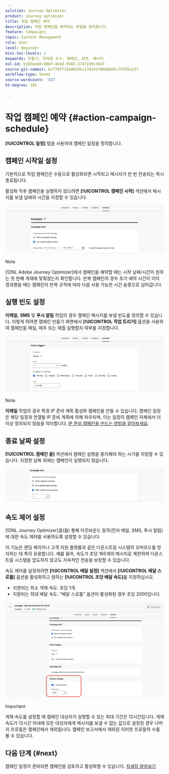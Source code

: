```yaml
---
solution: Journey Optimizer
product: journey optimizer
title: 작업 캠페인 예약
description: 작업 캠페인을 예약하는 방법을 알아봅니다.
feature: Campaigns
topic: Content Management
role: User
level: Beginner
mini-toc-levels: 1
keywords: 만들기, 최적화 도구, 캠페인, 표면, 메시지
exl-id: b183eeb8-606f-444d-9302-274f159c3847
source-git-commit: bc779f732b865d5c178141f0b660d5c75f95a237
workflow-type: tm+mt
source-wordcount: '437'
ht-degree: 10%

---
```


# 작업 캠페인 예약 {#action-campaign-schedule}

**[!UICONTROL 일정]** 탭을 사용하여 캠페인 일정을 정의합니다.

## 캠페인 시작일 설정

기본적으로 작업 캠페인은 수동으로 활성화되면 시작되고 메시지가 한 번 전송되는 즉시 종료됩니다.

활성화 직후 캠페인을 실행하지 않으려면 **[!UICONTROL 캠페인 시작]** 섹션에서 메시지를 보낼 날짜와 시간을 지정할 수 있습니다.

![](assets/campaign-start.png)

>[!NOTE]
>
>[!DNL Adobe Journey Optimizer]에서 캠페인을 예약할 때는 시작 날짜/시간이 원하는 첫 번째 게재에 맞춰졌는지 확인합니다. 반복 캠페인의 경우 초기 예약 시간이 이미 경과했을 때는 캠페인이 반복 규칙에 따라 다음 사용 가능한 시간 슬롯으로 넘어갑니다.

## 실행 빈도 설정

**이메일**, **SMS** 및 **푸시 알림** 작업의 경우 캠페인 메시지를 보낼 빈도를 정의할 수 있습니다. 이렇게 하려면 캠페인 만들기 화면에서 **[!UICONTROL 작업 트리거]** 옵션을 사용하여 캠페인을 매일, 매주 또는 매월 실행할지 여부를 지정합니다.

![](assets/campaign-frequency.png)

>[!NOTE]
>
>**이메일** 작업의 경우 특정 IP 준비 계획 활성화 캠페인을 만들 수 있습니다. 캠페인 일정은 해당 일정과 연결될 IP 준비 계획에 의해 좌우되며, 이는 일정이 캠페인 자체에서 더 이상 정의되지 않음을 의미합니다. [IP 준비 캠페인을 만드는 방법을 알아보세요](../configuration/ip-warmup-campaign.md).

## 종료 날짜 설정

**[!UICONTROL 캠페인 끝]** 섹션에서 캠페인 실행을 중지해야 하는 시기를 지정할 수 있습니다. 지정한 날짜 외에는 캠페인이 실행되지 않습니다.

![](assets/campaign-end.png)

## 속도 제어 설정

[!DNL Journey Optimizer]을(를) 통해 아웃바운드 동작(전자 메일, SMS, 푸시 알림)에 대한 속도 제어를 사용하도록 설정할 수 있습니다.

이 기능은 랜딩 페이지나 고객 지원 플랫폼과 같은 다운스트림 시스템의 오버로드를 방지하는 데 특히 유용합니다. 예를 들어, 속도가 초당 165개의 메시지로 제한하여 다운스트림 시스템을 압도하지 않고도 지속적인 전송을 보장할 수 있습니다.

속도 제어를 설정하려면 **[!UICONTROL 배달 설정]** 섹션에서 **[!UICONTROL 배달 스로틀]** 옵션을 활성화하고 원하는 **[!UICONTROL 초당 배달 속도]**&#x200B;를 지정하십시오.

* 지원되는 최소 게재 속도: 초당 1개.
* 지원되는 최대 배달 속도: &quot;배달 스로틀&quot; 옵션이 활성화된 경우 초당 2000입니다.

![](assets/throttling-rate-control.png)

>[!IMPORTANT]
>
>게재 속도를 설정할 때 캠페인 대상자가 실행할 수 있는 최대 기간은 12시간입니다. 게재 속도가 12시간 이내에 모든 대상자에게 메시지를 보낼 수 없는 값으로 설정된 경우 나머지 프로필은 캠페인에서 제외됩니다. 캠페인 보고서에서 제외된 이러한 프로필의 수를 볼 수 있습니다.

## 다음 단계 {#next}

캠페인 일정이 준비되면 캠페인을 검토하고 활성화할 수 있습니다. [자세히 알아보기](review-activate-campaign.md)
